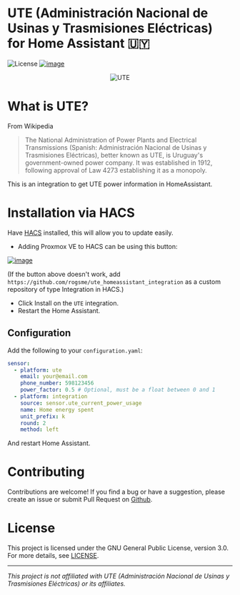 # UTE (Administración Nacional de Usinas y Trasmisiones Eléctricas) for Home Assistant 🇺🇾
![License](https://img.shields.io/github/license/rogsme/ute_homeassistant_integration)
[![image](https://my.home-assistant.io/badges/hacs_repository.svg)](https://my.home-assistant.io/redirect/hacs_repository/?owner=rogsme&repository=homeassistant_ute&category=integration)

<p align="center">
  <img src="https://github.com/rogsme/ute_homeassistant_integration/blob/master/icon.png?raw=true" alt="UTE"/>
</p>

# What is UTE?

From Wikipedia
> The National Administration of Power Plants and Electrical Transmissions (Spanish: Administración Nacional de Usinas y Trasmisiones Eléctricas), better known as UTE, is Uruguay's government-owned power company. It was established in 1912, following approval of Law 4273 establishing it as a monopoly.

This is an integration to get UTE power information in HomeAssistant.

# Installation via HACS

Have [HACS](https://hacs.xyz/) installed, this will allow you to update easily.

* Adding Proxmox VE to HACS can be using this button:

[![image](https://my.home-assistant.io/badges/hacs_repository.svg)](https://my.home-assistant.io/redirect/hacs_repository/?owner=rogsme&repository=ute_homeassistant_integration&category=integration)

(If the button above doesn't work, add `https://github.com/rogsme/ute_homeassistant_integration` as a custom repository of type Integration in HACS.)
* Click Install on the `UTE` integration.
* Restart the Home Assistant.

## Configuration

Add the following to your `configuration.yaml`:
```yaml
sensor:
  - platform: ute
    email: your@email.com
    phone_number: 598123456
    power_factor: 0.5 # Optional, must be a float between 0 and 1
  - platform: integration
    source: sensor.ute_current_power_usage
    name: Home energy spent
    unit_prefix: k
    round: 2
    method: left
```

And restart Home Assistant.

# Contributing

Contributions are welcome! If you find a bug or have a suggestion, please create an issue or submit Pull Request on [Github](https://github.com/rogsme/ute_homeassistant_integration).

# License

This project is licensed under the GNU General Public License, version 3.0. For more details, see [LICENSE](LICENSE).

---

*This project is not affiliated with UTE (Administración Nacional de Usinas y Trasmisiones Eléctricas) or its affiliates.*
